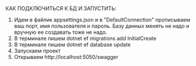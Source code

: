 КАК ПОДКЛЮЧИТЬСЯ К БД И ЗАПУСТИТЬ:
1. Идем в файлик appsettings.json и в "DefaultConnection" прописываем ваш порт, имя пользователя и пароль. Базу данных менять не надо и вручную ее создавать тоже не надо.
2. В терминале пишем dotnet ef migrations add InitialCreate
3. В терминале пишем dotnet ef database update
4. Запускаем проект
5. Открываем http://localhost:5050/swagger
